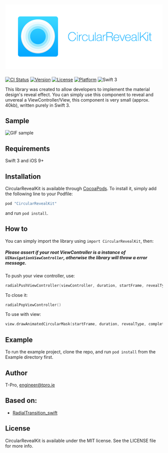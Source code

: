 # [![CircularRevealKit](./Art/CircularRevealKit.png)](#)

[![CI Status](https://www.bitrise.io/app/7bb98f99ce35b4e8.svg?token=vd860qvOkKynwpA0I19wDg)](https://www.bitrise.io/app/7bb98f99ce35b4e8#/builds)
[![Version](https://img.shields.io/cocoapods/v/CircularRevealKit.svg?style=flat)](http://cocoapods.org/pods/CircularRevealKit)
[![License](https://img.shields.io/cocoapods/l/CircularRevealKit.svg?style=flat)](http://cocoapods.org/pods/CircularRevealKit)
[![Platform](https://img.shields.io/cocoapods/p/CircularRevealKit.svg?style=flat)](http://cocoapods.org/pods/CircularRevealKit)
![Swift 3](https://img.shields.io/badge/Swift-3-orange.svg?style=flat)

This library was created to allow developers to implement the material design's reveal effect.
You can simply use this component to reveal and unvereal a ViewController/View, this component is very small (approx. 40kb), written purely in Swift 3.

## Sample
![GIF sample](https://media.giphy.com/media/3cwSEnIK1GJEs/giphy.gif)

## Requirements

Swift 3 and iOS 9+

## Installation

CircularRevealKit is available through [CocoaPods](http://cocoapods.org). To install
it, simply add the following line to your Podfile:

```ruby
pod "CircularRevealKit"
```

and run `pod install`.

## How to

You can simply import the library using `import CircularRevealKit`, then:

##### Please assert if your root ViewController is a instance of `UINavigationViewController`, otherwise the library will throw a error message.

To push your view controller, use:

```swift
radialPushViewController(viewController, duration, startFrame, revealType, completionBlock?)
```

To close it:

```swift
radialPopViewController()
```

To use with view:

```swift
view.drawAnimatedCircularMask(startFrame, duration, revealType, completionBlock?)
```

## Example

To run the example project, clone the repo, and run `pod install` from the Example directory first.

## Author

T-Pro, engineer@tpro.ie

## Based on:

* [RadialTransition_swift][1]

## License

CircularRevealKit is available under the MIT license. See the LICENSE file for more info.

[1]: https://github.com/apadalko/RadialTransition_swift
